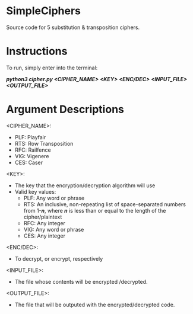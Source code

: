 # SimpleCiphers
Source code for 5 substitution &amp; transposition ciphers.

# Instructions
To run, simply enter into the terminal:

***python3 cipher.py <CIPHER_NAME> \<KEY> <ENC/DEC> <INPUT_FILE> <OUTPUT_FILE>***

# Argument Descriptions

<CIPHER_NAME>:
  - PLF: Playfair
  - RTS: Row Transposition
  - RFC: Railfence
  - VIG: Vigenere
  - CES: Caser

\<KEY>:
  - The key that the encryption/decryption algorithm will use
  - Valid key values:
    - PLF: Any word or phrase
    - RTS: An inclusive, non-repeating list of space-separated numbers from 1-***n***, where ***n*** is less than or equal to the length of the cipher/plaintext
    - RFC: Any integer
    - VIG: Any word or phrase
    - CES: Any integer

<ENC/DEC>:
  - To decrypt, or encrypt, respectively
  
<INPUT_FILE>:
  - The file whose contents will be encrypted /decrypted.
  
<OUTPUT_FILE>:
  - The file that will be outputed with the encrypted/decrypted code.

